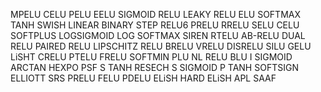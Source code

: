 MPELU
CELU
PELU
EELU
SIGMOID
RELU
LEAKY RELU
ELU
SOFTMAX
TANH
SWISH
LINEAR
BINARY STEP
RELU6
PRELU
RRELU
SELU
CELU
SOFTPLUS
LOGSIGMOID
LOG SOFTMAX
SIREN
RTELU
AB-RELU
DUAL RELU
PAIRED RELU
LIPSCHITZ RELU
BRELU
VRELU
DISRELU
SILU
GELU
LiSHT
CRELU
PTELU
FRELU
SOFTMIN
PLU
NL RELU
BLU
I SIGMOID
ARCTAN
HEXPO
PSF
S TANH
RESECH
S SIGMOID
P TANH
SOFTSIGN
ELLIOTT
SRS
PRELU
FELU
PDELU
ELiSH
HARD ELiSH
APL
SAAF
